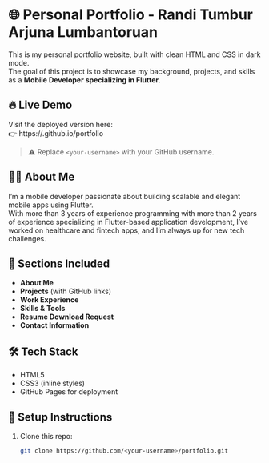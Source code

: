 # 🌐 Personal Portfolio - Randi Tumbur Arjuna Lumbantoruan

This is my personal portfolio website, built with clean HTML and CSS in dark mode.  
The goal of this project is to showcase my background, projects, and skills as a **Mobile Developer specializing in Flutter**.

## 🔥 Live Demo
Visit the deployed version here:  
👉 https://<your-username>.github.io/portfolio

> ⚠️ Replace `<your-username>` with your GitHub username.

## 🧑‍💻 About Me
I’m a mobile developer passionate about building scalable and elegant mobile apps using Flutter.  
With more than 3 years of experience programming with more than 2 years of experience specializing in Flutter-based
application development, I’ve worked on healthcare and fintech apps, and I’m always up for new tech challenges.

## 📁 Sections Included
- **About Me**
- **Projects** (with GitHub links)
- **Work Experience**
- **Skills & Tools**
- **Resume Download Request**
- **Contact Information**

## 🛠️ Tech Stack
- HTML5
- CSS3 (inline styles)
- GitHub Pages for deployment

## 🚀 Setup Instructions
1. Clone this repo:
   ```bash
   git clone https://github.com/<your-username>/portfolio.git
